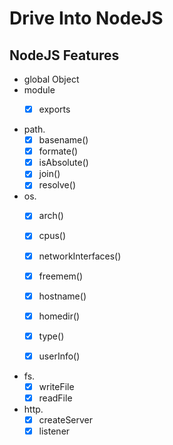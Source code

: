 # Drive Into NodeJS

## NodeJS Features

* global Object
* module
    - [x] exports


* path.
    - [x] basename()
    - [x] formate()
    - [x] isAbsolute()
    - [x] join()
    - [x] resolve()

* os.
   - [x] arch()
   - [x] cpus()
   - [x] networkInterfaces()
   - [x] freemem()
   - [x] hostname()
   - [x] homedir()
   - [x] type()
   - [x] userInfo()


* fs.
    - [x] writeFile
    - [x] readFile

* http.
    - [x] createServer
    - [x] listener